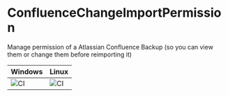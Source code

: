 # ConfluenceChangeImportPermission
Manage permission of a Atlassian Confluence Backup (so you can view them or change them before reimporting it)

| Windows       | Linux |
| ------------- | ------|
| ![CI](https://github.com/rogerbriggen/ConfluenceCloudExportPermissions/workflows/CI/badge.svg)     | ![CI](https://github.com/rogerbriggen/ConfluenceCloudExportPermissions/workflows/CI/badge.svg) |

